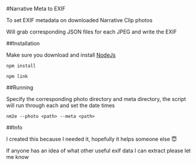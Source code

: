 #Narrative Meta to EXIF

To set EXIF metadata on downloaded Narrative Clip photos

Will grab corresponding JSON files for each JPEG and write the EXIF

##Installation

Make sure you download and install [NodeJs](https://nodejs.org/en/download/)

```
npm install
```

```
npm link
```

##Running

Specify the corresponding photo directory and meta directory, the script will run through each and set the date times

```
nm2e --photo <path> --meta <path>
```

##Info

I created this because I needed it, hopefully it helps someone else 😇

If anyone has an idea of what other useful exif data I can extract please let me know